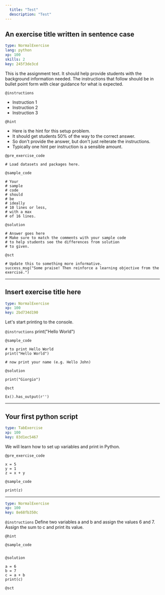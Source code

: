 ```yaml
---
  title: "Test"
  description: "Test"
---
```


## An exercise title written in sentence case

```yaml
type: NormalExercise 
lang: python
xp: 100 
skills: 2
key: 245f3de3cd   
```


This is the assignment text. It should help provide students with the background information needed.
The instructions that follow should be in bullet point form with clear guidance for what is expected.


`@instructions`
- Instruction 1
- Instruction 2
- Instruction 3

`@hint`
- Here is the hint for this setup problem. 
- It should get students 50% of the way to the correct answer.
- So don't provide the answer, but don't just reiterate the instructions.
- Typically one hint per instruction is a sensible amount.

`@pre_exercise_code`

```{python}
# Load datasets and packages here.
```

`@sample_code`

```{python}
# Your
# sample
# code
# should
# be
# ideally
# 10 lines or less,
# with a max
# of 16 lines.
```

`@solution`

```{python}
# Answer goes here
# Make sure to match the comments with your sample code
# to help students see the differences from solution
# to given.
```

`@sct`

```{python}
# Update this to something more informative.
success_msg("Some praise! Then reinforce a learning objective from the exercise.")
```

---

## Insert exercise title here

```yaml
type: NormalExercise 
xp: 100 
key: 2bd734d190   
```


Let's start printing to the console.


`@instructions`
print("Hello World")

`@sample_code`

```{python}
# to print Hello World
print("Hello World")

# now print your name (e.g. Hello John)
```

`@solution`

```{python}
print("Giorgio")
```

`@sct`

```{python}
Ex().has_output(r'')
```

---

## Your first python script

```yaml
type: TabExercise 
xp: 100 
key: 83d1ec5467   
```


We will learn how to set up variables and print in Python.


`@pre_exercise_code`

```{python}
x = 5
y = 1
z = x + y
```

`@sample_code`

```{python}
print(z)
```

***



```yaml
type: NormalExercise 
xp: 100 
key: 8e68fb350c   
```





`@instructions`
Define two variables a and b and assign the values 6 and 7.
Assign the sum to c and print its value.

`@hint`


`@sample_code`

```{python}

```


`@solution`

```{python}
a = 6
b = 7
c = a + b
print(c)
```

`@sct`

```{python}

```


